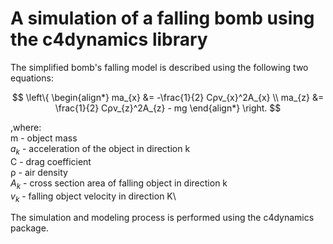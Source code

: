 

# A simulation of a falling bomb using the c4dynamics library

The simplified bomb's falling model is described using the following two equations:

$$ \left\{ \begin{align*} 
ma_{x} &= -\frac{1}{2} Cρv_{x}^2A_{x} \\ 
ma_{z} &= \frac{1}{2} Cρv_{z}^2A_{z} - mg 
\end{align*} \right. $$

,where:\
m - object mass\
$a_{k}$ - acceleration of the object in direction k\
C - drag coefficient\
ρ - air density\
$A_{k}$ - cross section area of falling object in direction k\
$v_{k}$ - falling object velocity in direction K\

The simulation and modeling process is performed using the c4dynamics package.
